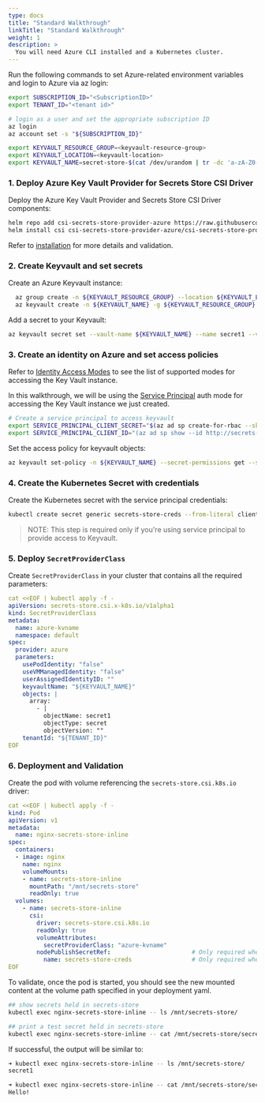 ```yaml
---
type: docs
title: "Standard Walkthrough"
linkTitle: "Standard Walkthrough"
weight: 1
description: >
  You will need Azure CLI installed and a Kubernetes cluster.
---
```


Run the following commands to set Azure-related environment variables and login to Azure via az login:

```bash
export SUBSCRIPTION_ID="<SubscriptionID>"
export TENANT_ID="<tenant id>"

# login as a user and set the appropriate subscription ID
az login
az account set -s "${SUBSCRIPTION_ID}"

export KEYVAULT_RESOURCE_GROUP=<keyvault-resource-group>
export KEYVAULT_LOCATION=<keyvault-location>
export KEYVAULT_NAME=secret-store-$(cat /dev/urandom | tr -dc 'a-zA-Z0-9' | fold -w 10 | head -n 1)
```

### 1. Deploy Azure Key Vault Provider for Secrets Store CSI Driver

Deploy the Azure Key Vault Provider and Secrets Store CSI Driver components:

```bash
helm repo add csi-secrets-store-provider-azure https://raw.githubusercontent.com/Azure/secrets-store-csi-driver-provider-azure/master/charts
helm install csi csi-secrets-store-provider-azure/csi-secrets-store-provider-azure
```

Refer to [installation](../../getting-started/installation) for more details and validation.

### 2. Create Keyvault and set secrets

Create an Azure Keyvault instance:
```bash
  az group create -n ${KEYVAULT_RESOURCE_GROUP} --location ${KEYVAULT_LOCATION}
  az keyvault create -n ${KEYVAULT_NAME} -g ${KEYVAULT_RESOURCE_GROUP} --location ${KEYVAULT_LOCATION}
```

Add a secret to your Keyvault:
```bash
az keyvault secret set --vault-name ${KEYVAULT_NAME} --name secret1 --value "Hello!"
```

### 3. Create an identity on Azure and set access policies

Refer to [Identity Access Modes](../../configurations/identity-access-modes) to see the list of supported modes for accessing the Key Vault instance.

In this walkthrough, we will be using the [Service Principal](../../configurations/identity-access-modes/service-principal-mode) auth mode for accessing the Key Vault instance we just created.

```bash
# Create a service principal to access keyvault
export SERVICE_PRINCIPAL_CLIENT_SECRET="$(az ad sp create-for-rbac --skip-assignment --name http://secrets-store-test --query 'password' -otsv)"
export SERVICE_PRINCIPAL_CLIENT_ID="(az ad sp show --id http://secrets-store-test --query 'appId' -otsv)"
```

Set the access policy for keyvault objects:
```bash
az keyvault set-policy -n ${KEYVAULT_NAME} --secret-permissions get --spn ${SERVICE_PRINCIPAL_CLIENT_ID}
```

### 4. Create the Kubernetes Secret with credentials

Create the Kubernetes secret with the service principal credentials:
```bash
kubectl create secret generic secrets-store-creds --from-literal clientid=${SERVICE_PRINCIPAL_CLIENT_ID} --from-literal clientsecret=${SERVICE_PRINCIPAL_CLIENT_SECRET}
```

> NOTE: This step is required only if you're using service principal to provide access to Keyvault.

### 5. Deploy `SecretProviderClass`

Create `SecretProviderClass` in your cluster that contains all the required parameters:

```yaml
cat <<EOF | kubectl apply -f -
apiVersion: secrets-store.csi.x-k8s.io/v1alpha1
kind: SecretProviderClass
metadata:
  name: azure-kvname
  namespace: default
spec:
  provider: azure
  parameters:
    usePodIdentity: "false"
    useVMManagedIdentity: "false"
    userAssignedIdentityID: ""
    keyvaultName: "${KEYVAULT_NAME}"
    objects: |
      array:
        - |
          objectName: secret1              
          objectType: secret
          objectVersion: ""
    tenantId: "${TENANT_ID}"
EOF
```

### 6. Deployment and Validation

Create the pod with volume referencing the `secrets-store.csi.k8s.io` driver:

```yaml
cat <<EOF | kubectl apply -f -
kind: Pod
apiVersion: v1
metadata:
  name: nginx-secrets-store-inline
spec:
  containers:
  - image: nginx
    name: nginx
    volumeMounts:
    - name: secrets-store-inline
      mountPath: "/mnt/secrets-store"
      readOnly: true
  volumes:
    - name: secrets-store-inline
      csi:
        driver: secrets-store.csi.k8s.io
        readOnly: true
        volumeAttributes:
          secretProviderClass: "azure-kvname"
        nodePublishSecretRef:                       # Only required when using service principal mode
          name: secrets-store-creds                 # Only required when using service principal mode
EOF
```

To validate, once the pod is started, you should see the new mounted content at the volume path specified in your deployment yaml.

  ```bash
  ## show secrets held in secrets-store
  kubectl exec nginx-secrets-store-inline -- ls /mnt/secrets-store/

  ## print a test secret held in secrets-store
  kubectl exec nginx-secrets-store-inline -- cat /mnt/secrets-store/secret1
  ```

If successful, the output will be similar to:

```bash
➜ kubectl exec nginx-secrets-store-inline -- ls /mnt/secrets-store/
secret1

➜ kubectl exec nginx-secrets-store-inline -- cat /mnt/secrets-store/secret1
Hello!
```
